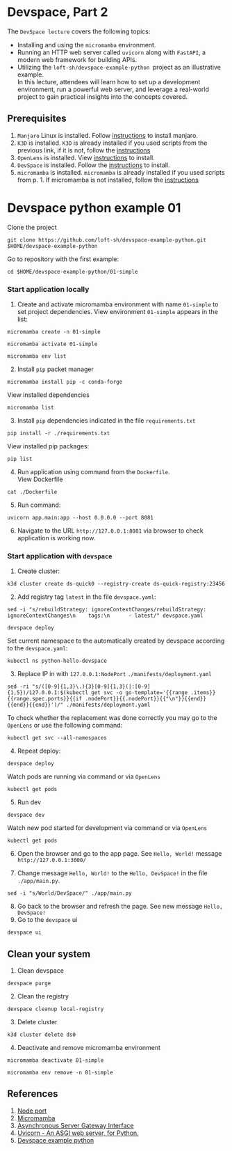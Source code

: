 # Devspace, Part 2

The `DevSpace lecture` covers the following topics:
-    Installing and using the `micromamba` environment.      
-    Running an HTTP web server called `uvicorn` along with `FastAPI`, a modern web framework for building APIs.     
-    Utilizing the `loft-sh/devspace-example-python `project as an illustrative example.      
In this lecture, attendees will learn how to set up a development environment, run a powerful web server, and leverage a real-world project to gain practical insights into the concepts covered.      

## Prerequisites

1. `Manjaro` Linux is installed. Follow [instructions](https://github.com/Alliedium/awesome-linux-config/tree/master/manjaro) to install manjaro.
2. `K3D` is installed. `K3D` is already installed if you used scripts from the previous link, if it is not, follow the [instructions](https://k3d.io/v5.5.2/#install-current-latest-release)
3. `OpenLens` is installed. View [instructions](https://github.com/MuhammedKalkan/OpenLens) to install.
4. `DevSpace` is installed. Follow the [instructions](https://www.devspace.sh/docs/getting-started/installation?x0=5) to install.
5. `micromamba` is installed. `micromamba` is already installed if you used scripts from p. 1. If micromamba is not installed, follow the [instructions](https://mamba.readthedocs.io/en/latest/installation.html)

# Devspace python example 01
Clone the project    
```shell
git clone https://github.com/loft-sh/devspace-example-python.git $HOME/devspace-example-python
```
Go to repository with the first example:      
```shell
cd $HOME/devspace-example-python/01-simple
```
### Start application locally
1. Create and activate micromamba environment with name `01-simple` to set project dependencies. View environment `01-simple` appears in the list:

```shell
micromamba create -n 01-simple
```
```shell
micromamba activate 01-simple
```
```shell
micromamba env list 
```
2. Install `pip` packet manager
```shell
micromamba install pip -c conda-forge
```
View installed dependencies
```shell
micromamba list
```
3. Install `pip` dependencies indicated in the file `requirements.txt`
```shell
pip install -r ./requirements.txt
```     
View installed pip packages: 
```shell
pip list
```    
4. Run application using command from the `Dockerfile`.       
View Dockerfile
```shell
cat ./Dockerfile
```     
5. Run command:
```shell
uvicorn app.main:app --host 0.0.0.0 --port 8081
```     
6. Navigate to the URL `http://127.0.0.1:8081` via browser to check application is working now.     

### Start application with `devspace`
1. Create cluster:
```shell
k3d cluster create ds-quick0 --registry-create ds-quick-registry:23456
```    
2. Add registry tag `latest` in the file `devspace.yaml`:   
```shell
sed -i "s/rebuildStrategy: ignoreContextChanges/rebuildStrategy: ignoreContextChanges\n    tags:\n      - latest/" devspace.yaml 
```    
```shell
devspace deploy
```     
Set current namespace to the automatically created by devspace according to the `devspace.yaml`:
```shell
kubectl ns python-hello-devspace
```     
3. Replace IP in with `127.0.0.1:NodePort` `./manifests/deployment.yaml`
```shell
sed -ri "s/([0-9]{1,3}\.){3}[0-9]{1,3}(|:[0-9]{1,5})/127.0.0.1:$(kubectl get svc -o go-template='{{range .items}}{{range.spec.ports}}{{if .nodePort}}{{.nodePort}}{{"\n"}}{{end}}{{end}}{{end}}')/" ./manifests/deployment.yaml
```     
To check whether the replacement was done correctly you may go to the `OpenLens` or use the following command:
```shell
kubectl get svc --all-namespaces
```    
4. Repeat deploy:
```shell
devspace deploy
```
Watch pods are running via command or via `OpenLens`
```shell
kubectl get pods
```     
5. Run dev    
```shell
devspace dev
```    
Watch new pod started for development via command or via `OpenLens`     
```shell
kubectl get pods
```     
6. Open the browser and go to the app page. See `Hello, World!` message     
`http://127.0.0.1:3000/`    

7. Change message `Hello, World!` to the `Hello, DevSpace!` in the file `./app/main.py`.    
```shell
sed -i "s/World/DevSpace/" ./app/main.py  
```
8. Go back to the browser and refresh the page. See new message `Hello, DevSpace!`     
9. Go to the `devspace` ui     
```shell
devspace ui
```

## Clean your system   

1. Clean devspace
```shell
devspace purge
```
2. Clean the registry
```shell
devspace cleanup local-registry
```
3. Delete cluster
```shell
k3d cluster delete ds0
```
4. Deactivate and remove micromamba environment
```shell
micromamba deactivate 01-simple
```
```shell
micromamba env remove -n 01-simple
```

## References
1. [Node port](https://kubernetes.io/docs/concepts/services-networking/service/#type-nodeport)
2. [Micromamba](https://mamba.readthedocs.io/en/latest/user_guide/micromamba.html)
3. [Asynchronous Server Gateway Interface](https://asgi.readthedocs.io/en/latest/)
4. [Uvicorn - An ASGI web server, for Python.](https://www.uvicorn.org/)
5. [Devspace example python](https://github.com/loft-sh/devspace-example-python.git)